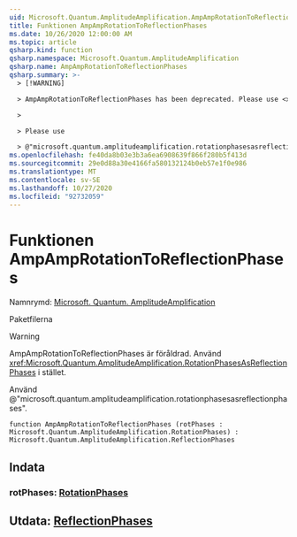 ```yaml
---
uid: Microsoft.Quantum.AmplitudeAmplification.AmpAmpRotationToReflectionPhases
title: Funktionen AmpAmpRotationToReflectionPhases
ms.date: 10/26/2020 12:00:00 AM
ms.topic: article
qsharp.kind: function
qsharp.namespace: Microsoft.Quantum.AmplitudeAmplification
qsharp.name: AmpAmpRotationToReflectionPhases
qsharp.summary: >-
  > [!WARNING]

  > AmpAmpRotationToReflectionPhases has been deprecated. Please use <xref:Microsoft.Quantum.AmplitudeAmplification.RotationPhasesAsReflectionPhases> instead.

  >

  > Please use

  > @"microsoft.quantum.amplitudeamplification.rotationphasesasreflectionphases".
ms.openlocfilehash: fe40da8b03e3b3a6ea6908639f866f280b5f413d
ms.sourcegitcommit: 29e0d88a30e4166fa580132124b0eb57e1f0e986
ms.translationtype: MT
ms.contentlocale: sv-SE
ms.lasthandoff: 10/27/2020
ms.locfileid: "92732059"
---
```

# <a name="ampamprotationtoreflectionphases-function"></a>Funktionen AmpAmpRotationToReflectionPhases

Namnrymd: [Microsoft. Quantum. AmplitudeAmplification](xref:Microsoft.Quantum.AmplitudeAmplification)

Paketfilerna [](https://nuget.org/packages/)


> [!WARNING]
> AmpAmpRotationToReflectionPhases är föråldrad. Använd <xref:Microsoft.Quantum.AmplitudeAmplification.RotationPhasesAsReflectionPhases> i stället.
>
> Använd @"microsoft.quantum.amplitudeamplification.rotationphasesasreflectionphases".



```qsharp
function AmpAmpRotationToReflectionPhases (rotPhases : Microsoft.Quantum.AmplitudeAmplification.RotationPhases) : Microsoft.Quantum.AmplitudeAmplification.ReflectionPhases
```


## <a name="input"></a>Indata

### <a name="rotphases--rotationphases"></a>rotPhases: [RotationPhases](xref:Microsoft.Quantum.AmplitudeAmplification.RotationPhases)





## <a name="output--reflectionphases"></a>Utdata: [ReflectionPhases](xref:Microsoft.Quantum.AmplitudeAmplification.ReflectionPhases)

